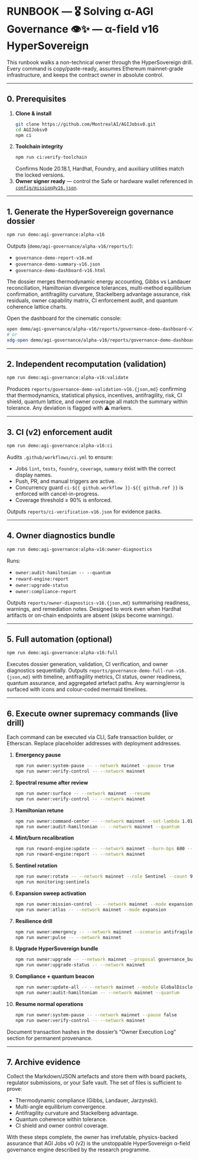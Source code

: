 # RUNBOOK — 🎖️ Solving α-AGI Governance 👁️✨ — α-field v16 HyperSovereign

This runbook walks a non-technical owner through the HyperSovereign drill. Every command is copy/paste-ready, assumes Ethereum mainnet-grade infrastructure, and keeps the contract owner in absolute control.

---

## 0. Prerequisites

1. **Clone & install**
   ```bash
   git clone https://github.com/MontrealAI/AGIJobsv0.git
   cd AGIJobsv0
   npm ci
   ```
2. **Toolchain integrity**
   ```bash
   npm run ci:verify-toolchain
   ```
   Confirms Node 20.18.1, Hardhat, Foundry, and auxiliary utilities match the locked versions.
3. **Owner signer ready** — control the Safe or hardware wallet referenced in [`config/mission@v16.json`](config/mission@v16.json).

---

## 1. Generate the HyperSovereign governance dossier

```bash
npm run demo:agi-governance:alpha-v16
```

Outputs (`demo/agi-governance/alpha-v16/reports/`):

- `governance-demo-report-v16.md`
- `governance-demo-summary-v16.json`
- `governance-demo-dashboard-v16.html`

The dossier merges thermodynamic energy accounting, Gibbs vs Landauer reconciliation, Hamiltonian divergence tolerances, multi-method equilibrium confirmation, antifragility curvature, Stackelberg advantage assurance, risk residuals, owner capability matrix, CI enforcement audit, and quantum coherence lattice charts.

Open the dashboard for the cinematic console:

```bash
open demo/agi-governance/alpha-v16/reports/governance-demo-dashboard-v16.html   # macOS
# or
xdg-open demo/agi-governance/alpha-v16/reports/governance-demo-dashboard-v16.html # Linux
```

---

## 2. Independent recomputation (validation)

```bash
npm run demo:agi-governance:alpha-v16:validate
```

Produces `reports/governance-demo-validation-v16.{json,md}` confirming that thermodynamics, statistical physics, incentives, antifragility, risk, CI shield, quantum lattice, and owner coverage all match the summary within tolerance. Any deviation is flagged with ⚠️ markers.

---

## 3. CI (v2) enforcement audit

```bash
npm run demo:agi-governance:alpha-v16:ci
```

Audits `.github/workflows/ci.yml` to ensure:

- Jobs `lint`, `tests`, `foundry`, `coverage`, `summary` exist with the correct display names.
- Push, PR, and manual triggers are active.
- Concurrency guard `ci-${{ github.workflow }}-${{ github.ref }}` is enforced with cancel-in-progress.
- Coverage threshold ≥ 90% is enforced.

Outputs `reports/ci-verification-v16.json` for evidence packs.

---

## 4. Owner diagnostics bundle

```bash
npm run demo:agi-governance:alpha-v16:owner-diagnostics
```

Runs:

- `owner:audit-hamiltonian -- --quantum`
- `reward-engine:report`
- `owner:upgrade-status`
- `owner:compliance-report`

Outputs `reports/owner-diagnostics-v16.{json,md}` summarising readiness, warnings, and remediation notes. Designed to work even when Hardhat artifacts or on-chain endpoints are absent (skips become warnings).

---

## 5. Full automation (optional)

```bash
npm run demo:agi-governance:alpha-v16:full
```

Executes dossier generation, validation, CI verification, and owner diagnostics sequentially. Outputs `reports/governance-demo-full-run-v16.{json,md}` with timeline, antifragility metrics, CI status, owner readiness, quantum assurance, and aggregated artefact paths. Any warning/error is surfaced with icons and colour-coded mermaid timelines.

---

## 6. Execute owner supremacy commands (live drill)

Each command can be executed via CLI, Safe transaction builder, or Etherscan. Replace placeholder addresses with deployment addresses.

1. **Emergency pause**
   ```bash
   npm run owner:system-pause -- --network mainnet --pause true
   npm run owner:verify-control -- --network mainnet
   ```
2. **Spectral resume after review**
   ```bash
   npm run owner:surface -- --network mainnet --resume
   npm run owner:verify-control -- --network mainnet
   ```
3. **Hamiltonian retune**
   ```bash
   npm run owner:command-center -- --network mainnet --set-lambda 1.012 --set-inertia 1.26
   npm run owner:audit-hamiltonian -- --network mainnet --quantum
   ```
4. **Mint/burn recalibration**
   ```bash
   npm run reward-engine:update -- --network mainnet --burn-bps 680 --treasury-bps 260
   npm run reward-engine:report -- --network mainnet
   ```
5. **Sentinel rotation**
   ```bash
   npm run owner:rotate -- --network mainnet --role Sentinel --count 9
   npm run monitoring:sentinels
   ```
6. **Expansion sweep activation**
   ```bash
   npm run owner:mission-control -- --network mainnet --mode expansion
   npm run owner:atlas -- --network mainnet --mode expansion
   ```
7. **Resilience drill**
   ```bash
   npm run owner:emergency -- --network mainnet --scenario antifragile-drill
   npm run owner:pulse -- --network mainnet
   ```
8. **Upgrade HyperSovereign bundle**
   ```bash
   npm run owner:upgrade -- --network mainnet --proposal governance_bundle_v16.json
   npm run owner:upgrade-status -- --network mainnet
   ```
9. **Compliance + quantum beacon**
   ```bash
   npm run owner:update-all -- --network mainnet --module GlobalDisclosure --acknowledgement "α-field v16 HyperSovereign live."
   npm run owner:audit-hamiltonian -- --network mainnet --quantum
   ```
10. **Resume normal operations**
    ```bash
    npm run owner:system-pause -- --network mainnet --pause false
    npm run owner:verify-control -- --network mainnet
    ```

Document transaction hashes in the dossier’s “Owner Execution Log” section for permanent provenance.

---

## 7. Archive evidence

Collect the Markdown/JSON artefacts and store them with board packets, regulator submissions, or your Safe vault. The set of files is sufficient to prove:

- Thermodynamic compliance (Gibbs, Landauer, Jarzynski).
- Multi-angle equilibrium convergence.
- Antifragility curvature and Stackelberg advantage.
- Quantum coherence within tolerance.
- CI shield and owner control coverage.

With these steps complete, the owner has irrefutable, physics-backed assurance that AGI Jobs v0 (v2) is the unstoppable HyperSovereign α-field governance engine described by the research programme.
